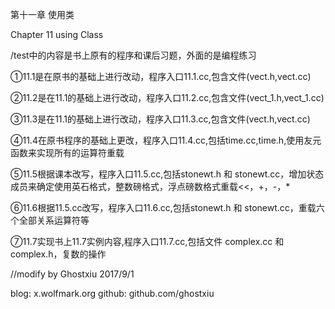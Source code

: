 第十一章 使用类

Chapter 11 using Class

/test中的内容是书上原有的程序和课后习题，外面的是编程练习

①11.1是在原书的基础上进行改动，程序入口11.1.cc,包含文件(vect.h,vect.cc)

②11.2是在11.1的基础上进行改动，程序入口11.2.cc,包含文件(vect_1.h,vect_1.cc)

③11.3是在11.1的基础上进行改动，程序入口11.3.cc,包含文件(vect.h,vect.cc)

④11.4在原书程序的基础上更改，程序入口11.4.cc,包括time.cc,time.h,使用友元函数来实现所有的运算符重载

⑤11.5根据课本改写，程序入口11.5.cc,包括stonewt.h 和 stonewt.cc，增加状态成员来确定使用英石格式，整数磅格式，浮点磅数格式重载<<，+，-，*

⑥11.6根据11.5.cc改写，程序入口11.6.cc,包括stonewt.h 和 stonewt.cc，重载六个全部关系运算符等

⑦11.7实现书上11.7实例内容,程序入口11.7.cc,包括文件 complex.cc 和 complex.h，复数的操作

//modify by Ghostxiu 2017/9/1

blog: x.wolfmark.org  github: github.com/ghostxiu
